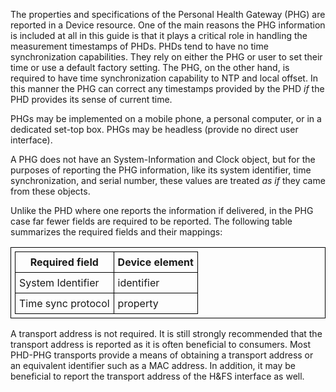 The properties and specifications of the Personal Health Gateway (PHG) are reported in a Device resource. One of the main reasons the PHG information is included at all in this guide is that it plays a critical role in handling the measurement timestamps of PHDs. PHDs tend to have no time synchronization capabilities. They rely on either the PHG or user to set their time or use a default factory setting. The PHG, on the other hand, is required to have time synchronization capability to NTP and local offset. In this manner the PHG can correct any timestamps provided by the PHD *if* the PHD provides its sense of current time.

PHGs may be implemented on a mobile phone, a personal computer, or in a dedicated set-top box. PHGs may be headless (provide no direct user interface).

A PHG does not have an System-Information and Clock object, but for the purposes of reporting the PHG information, like its system identifier, time synchronization, and serial number, these values are treated *as if* they came from these objects. 

Unlike the PHD where one reports the information if delivered, in the PHG case far fewer fields are required to be reported. The following table summarizes the required fields and their mappings:

<style>table, th, td {
border: 1px solid black;
border-collapse:collapse;
padding: 6px;}</style>

|Required field|Device element|
|--|---|
|System Identifier|identifier|
|Time sync protocol|property|

A transport address is not required. It is still strongly recommended that the transport address is reported as it is often beneficial to consumers. Most PHD-PHG transports provide a means of obtaining a transport address or an equivalent identifier such as a MAC address. In addition, it may be beneficial to report the transport address of the H&FS interface as well.
